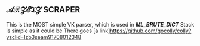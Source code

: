 ## 𝒜ℛ𝓩𝓔𝔗𝓩 SCRAPER
This is the MOST simple VK parser, which is used in ***ML_BRUTE_DICT***
Stack is simple as it could be
There goes [a link]https://github.com/gocolly/colly?ysclid=lzb3seam91708012348
